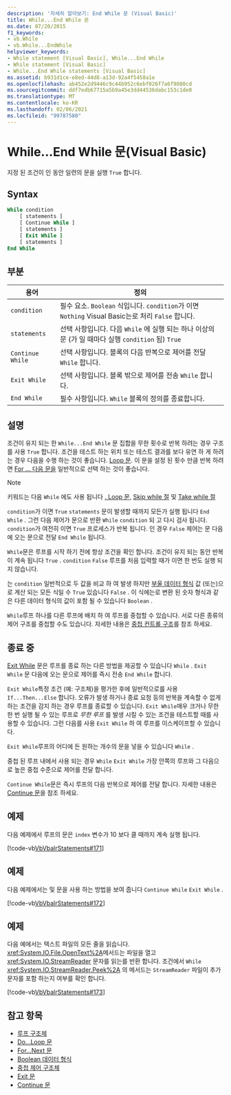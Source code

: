 ```yaml
---
description: '자세히 알아보기: End While 문 (Visual Basic)'
title: While...End While 문
ms.date: 07/20/2015
f1_keywords:
- vb.While
- vb.While...EndWhile
helpviewer_keywords:
- While statement [Visual Basic], While...End While
- While statement [Visual Basic]
- While...End While statements [Visual Basic]
ms.assetid: b931d1ce-e8ed-44d8-a13d-92a4f5458a1e
ms.openlocfilehash: ab452e2d9446c9c44b952c6ebf026f7a6f9080cd
ms.sourcegitcommit: ddf7edb67715a5b9a45e3dd44536dabc153c1de0
ms.translationtype: MT
ms.contentlocale: ko-KR
ms.lasthandoff: 02/06/2021
ms.locfileid: "99787580"
---
```

# <a name="whileend-while-statement-visual-basic"></a>While...End While 문(Visual Basic)

지정 된 조건이 인 동안 일련의 문을 실행 `True` 합니다.  
  
## <a name="syntax"></a>Syntax  
  
```vb  
While condition  
    [ statements ]  
    [ Continue While ]  
    [ statements ]  
    [ Exit While ]  
    [ statements ]  
End While  
```  
  
## <a name="parts"></a>부분  
  
|용어|정의|  
|---|---|  
|`condition`|필수 요소. `Boolean` 식입니다. `condition`가 이면 `Nothing` Visual Basic는로 처리 `False` 합니다.|  
|`statements`|선택 사항입니다. 다음 `While` 에 실행 되는 하나 이상의 문 (가 일 때마다 실행 `condition` 됨) `True`|  
|`Continue While`|선택 사항입니다. 블록의 다음 반복으로 제어를 전달 `While` 합니다.|  
|`Exit While`|선택 사항입니다. 블록 밖으로 제어를 전송 `While` 합니다.|  
|`End While`|필수 사항입니다. `While` 블록의 정의를 종료합니다.|  
  
## <a name="remarks"></a>설명  

 조건이 유지 되는 한 `While...End While` 문 집합을 무한 횟수로 반복 하려는 경우 구조를 사용 `True` 합니다. 조건을 테스트 하는 위치 또는 테스트 결과를 보다 유연 하 게 하려는 경우 다음을 수행 하는 것이 좋습니다. [ Loop 문](do-loop-statement.md). 이 문을 설정 된 횟수 만큼 반복 하려면 [For ... 다음 문을](for-next-statement.md) 일반적으로 선택 하는 것이 좋습니다.  
  
> [!NOTE]
> 키워드는 다음 `While` 에도 사용 됩니다 [. Loop 문](do-loop-statement.md), [Skip while 절](../queries/skip-while-clause.md) 및 [Take while 절](../queries/take-while-clause.md)  
  
 `condition`가 이면 `True` `statements` 문이 발생할 때까지 모든가 실행 됩니다 `End While` . 그런 다음 제어가 문으로 반환 `While` `condition` 되 고 다시 검사 됩니다. `condition`가 여전히 이면 `True` 프로세스가 반복 됩니다. 인 경우 `False` 제어는 문 다음에 오는 문으로 전달 `End While` 됩니다.  
  
 `While`문은 루프를 시작 하기 전에 항상 조건을 확인 합니다. 조건이 유지 되는 동안 반복이 계속 됩니다 `True` . `condition` `False` 루프를 처음 입력할 때가 이면 한 번도 실행 되지 않습니다.  
  
 는 `condition` 일반적으로 두 값을 비교 하 여 발생 하지만 [부울 데이터 형식](../data-types/boolean-data-type.md) 값 (또는)으로 계산 되는 모든 식일 수 `True` 있습니다 `False` . 이 식에는로 변환 된 숫자 형식과 같은 다른 데이터 형식의 값이 포함 될 수 있습니다 `Boolean` .  
  
 `While`루프 하나를 다른 루프에 배치 하 여 루프를 중첩할 수 있습니다. 서로 다른 종류의 제어 구조를 중첩할 수도 있습니다. 자세한 내용은 [중첩 컨트롤 구조](../../programming-guide/language-features/control-flow/nested-control-structures.md)를 참조 하세요.  
  
## <a name="exit-while"></a>종료 중  

 [Exit While](exit-statement.md) 문은 루프를 종료 하는 다른 방법을 제공할 수 있습니다 `While` . `Exit While` 문 다음에 오는 문으로 제어를 즉시 전송 `End While` 합니다.  
  
 `Exit While`특정 조건 (예: 구조체)을 평가한 후에 일반적으로를 사용 `If...Then...Else` 합니다. 오류가 발생 하거나 종료 요청 등의 반복을 계속할 수 없게 하는 조건을 감지 하는 경우 루프를 종료할 수 있습니다. `Exit While`매우 크거나 무한 한 번 실행 될 수 있는 루프로 *무한 루프* 를 발생 시킬 수 있는 조건을 테스트할 때를 사용할 수 있습니다. 그런 다음를 사용 `Exit While` 하 여 루프를 이스케이프할 수 있습니다.  
  
 `Exit While`루프의 어디에 든 원하는 개수의 문을 넣을 수 있습니다 `While` .  
  
 중첩 된 루프 내에서 사용 되는 경우 `While` `Exit While` 가장 안쪽의 루프와 그 다음으로 높은 중첩 수준으로 제어를 전달 합니다.  
  
 `Continue While`문은 즉시 루프의 다음 반복으로 제어를 전달 합니다. 자세한 내용은 [Continue 문](continue-statement.md)을 참조 하세요.  
  
## <a name="example"></a>예제  

 다음 예제에서 루프의 문은 `index` 변수가 10 보다 클 때까지 계속 실행 됩니다.  
  
 [!code-vb[VbVbalrStatements#171](~/samples/snippets/visualbasic/VS_Snippets_VBCSharp/VbVbalrStatements/VB/class14.vb#171)]  
  
## <a name="example"></a>예제  

 다음 예제에서는 및 문을 사용 하는 방법을 보여 줍니다 `Continue While` `Exit While` .  
  
 [!code-vb[VbVbalrStatements#172](~/samples/snippets/visualbasic/VS_Snippets_VBCSharp/VbVbalrStatements/VB/class14.vb#172)]  
  
## <a name="example"></a>예제  

 다음 예에서는 텍스트 파일의 모든 줄을 읽습니다. <xref:System.IO.File.OpenText%2A>메서드는 파일을 열고 <xref:System.IO.StreamReader> 문자를 읽는를 반환 합니다. 조건에서 `While` <xref:System.IO.StreamReader.Peek%2A> 의 메서드는 `StreamReader` 파일이 추가 문자를 포함 하는지 여부를 확인 합니다.  
  
 [!code-vb[VbVbalrStatements#173](~/samples/snippets/visualbasic/VS_Snippets_VBCSharp/VbVbalrStatements/VB/class14.vb#173)]  
  
## <a name="see-also"></a>참고 항목

- [루프 구조체](../../programming-guide/language-features/control-flow/loop-structures.md)
- [Do...Loop 문](do-loop-statement.md)
- [For...Next 문](for-next-statement.md)
- [Boolean 데이터 형식](../data-types/boolean-data-type.md)
- [중첩 제어 구조체](../../programming-guide/language-features/control-flow/nested-control-structures.md)
- [Exit 문](exit-statement.md)
- [Continue 문](continue-statement.md)
